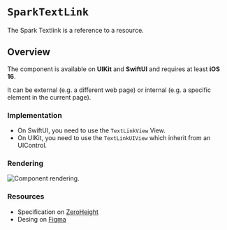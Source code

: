 # ``SparkTextLink``

The Spark Textlink is a reference to a resource.

## Overview

The component is available on **UIKit** and **SwiftUI** and requires at least **iOS 16**.

It can be external (e.g. a different web page) or internal (e.g. a specific element in the current page).

### Implementation

- On SwiftUI, you need to use the ``TextLinkView`` View.
- On UIKit, you need to use the ``TextLinkUIView`` which inherit from an UIControl.

### Rendering

![Component rendering.](component.png)

### Resources

- Specification on [ZeroHeight](https://zeroheight.com/1186e1705/p/75ed11-textlink)
- Desing on [Figma](https://www.figma.com/design/0QchRdipAVuvVoDfTjLrgQ/Spark-Component-Specs?node-id=8638-1179)
